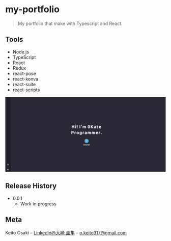 # my-portfolio
> My portfolio that make with Typescript and React.

## Tools
- Node.js
- TypeScript
- React
- Redux
- react-pose
- react-konva
- react-suite
- react-scripts

![](capture.png)

## Release History

* 0.0.1
    * Work in progress

## Meta

Keito Osaki – [LinkedIn@大崎 圭隼](https://www.linkedin.com/in/%E5%9C%AD%E9%9A%BC-%E5%A4%A7%E5%B4%8E-425a0819b/) – o.keito317@gmail.com
